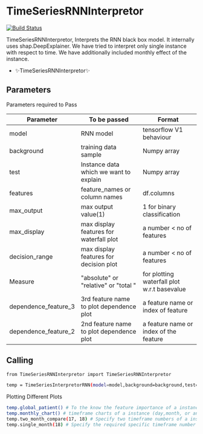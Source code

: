 # TimeSeriesRNNInterpretor

[![Build Status]()]()

TimeSeriesRNNInterpretor, Interprets the RNN black box model. It internally uses shap.DeepExplainer. We have tried to interpret only single instance with respect to time. We have additionally included monthly effect of the instance.
 

- ✨TimeSeriesRNNInterpretor✨

## Parameters

Parameters required to Pass

| Parameter | To be passed | Format
| ------ | ------ |------|
| model | RNN model | tensorflow V1 behaviour
| background | training data sample| Numpy array
| test | Instance data which we want to explain | Numpy array
| features | feature_names or column names| df.columns
| max_output | max output value(1) | 1 for binary classification
|max_display | max display features for waterfall plot | a number < no of features
|decision_range | max display features for decision plot | a number < no of features
|Measure | "absolute" or "relative" or "total " | for plotting waterfall plot w.r.t basevalue
|dependence_feature_3 | 3rd feature name to plot dependence plot | a feature name or index of feature
|dependence_feature_2 | 2nd feature name to plot dependence plot | a feature name or index of the feature

## Calling

```sh
from TimeSeriesRNNInterpretor import TimeSeriesRNNInterpretor

temp = TimeSeriesInterpretorRNN(model=model,background=background,test=test,features=features,max_output=1,max_display=15,decision_range=30,Measure="absolute",dependence_feature_3="age.",dependence_feature_2="gender")

```

Plotting Different Plots

```sh
temp.global_patient() # To the know the feature importance of a instance
temp.monthly_chart() # timeframe charts of a instance (day,month, or any time frame)
temp.two_month_compare(17, 18) # Specify two timeframe numbers of a instancee to compare (days,months, or any time frames)
temp.single_month(18) # Specify the required specific timeframe number of instance(day,month, or any time frame)
```
